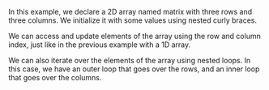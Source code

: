 In this example, we declare a 2D array named matrix with three rows and three columns. We initialize it with some values using nested curly braces.

We can access and update elements of the array using the row and column index, just like in the previous example with a 1D array.

We can also iterate over the elements of the array using nested loops. In this case, we have an outer loop that goes over the rows, and an inner loop that goes over the columns.
